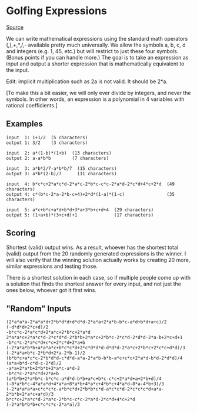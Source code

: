 # Golfing Expressions
[Source](https://codegolf.stackexchange.com/questions/223581/golfing-expressions)

We can write mathematical expressions using the standard math operators (,),+,*,/,- available pretty much universally. We allow the symbols a, b, c, d and integers (e.g. 1, 45, etc.) but will restrict to just these four symbols. (Bonus points if you can handle more.) The goal is to take an expression as input and output a shorter expression that is mathematically equivalent to the input.

Edit: implicit multiplication such as 2a is not valid. It should be 2*a.

[To make this a bit easier, we will only ever divide by integers, and never the symbols. In other words, an expression is a polynomial in 4 variables with rational coefficients.]

## Examples
```
input  1: 1+1/2  (5 characters)
output 1: 3/2    (3 characters)

input  2: a*(1-b)*(1+b)  (13 characters)
output 2: a-a*b*b        (7 characters)

input  3: a*b*2/7-a*b*b/7  (15 characters)
output 3: a*b*(2-b)/7      (11 characters)

input  4: b*c*c+2*a*c*d-2*a*c-2*b*c-c*c-2*a*d-2*c*d+4*c+2*d  (49 characters)
output 4: c*(b*c-2*a-2*b-c+4)+2*d*(1-a)*(1-c)                (35 characters)

input  5: a*c+b*c+a*d+b*d+3*a+3*b+c+d+4  (29 characters)
output 5: (1+a+b)*(3+c+d)+1              (17 characters)
```

## Scoring
Shortest (valid) output wins. As a result, whoever has the shortest total (valid) output from the 20 randomly generated expressions is the winner. I will also verify that the winning solution actually works by creating 20 more, similar expressions and testing those.

There is a shortest solution in each case, so if multiple people come up with a solution that finds the shortest answer for every input, and not just the ones below, whoever got it first wins.

## "Random" Inputs
```
(2*a*a*a-2*a*a*d+2*b*d*d+d*d*d-2*a*a+2*a*b-b*c-a*d+b*d+a+c)/2
(-d*d*d+2*c+d)/2
-b*c*c-2*a*c*d+2*a*c+2*b*c+2*a*d
2*a*a*c+2*a*c*d-2*c*d*d-2*b*b+2*a*c+2*b*c-2*c*d-2*d*d-2*a-b+2*c+d+1
-b*c*c-2*a*c*d+c*c+2*c*d+2*a+b
(-2*a*a*b*b+a*a*a*c+b*c*c*d+2*c*d*d*d-d*d*d-2*a*c+2*b*c+2*c*c+d*d)/3
(-2*a*a+b*c-2*b*d+2*a-2*b-1)/2
(b*b*c+a*c*c-2*b*d*d-c*d*d-a*a-2*a*b-b*b-a*c+c*c+2*a*d-b*d-2*d*d)/4
(a*a+b*d-c*d-c-2*d)/2
-a*a+2*a*b+2*b*b+2*a*c-a*d-2
-b*c*c-2*a*c*d+2*a+b
(a*b*b+2*a*b*c-b*c*c-a*d*d-b*b+a*c+b*c-c*c+2*a*d+a+2*b+d)/4
(-8*a*b*c-4*a*a*d+4*a*a+8*a*b+4*a*c+4*b*c+4*a*d-8*a-4*b+3)/3
(-2*a*a*a*a+c*c*c*c-a*b*c*d+2*b*b*c*d-a*c*c*d-2*c*c*c*d+a*a-2*b*b+2*a*c+a*d)/3
b*c*c+2*a*c*d-2*a*c-2*b*c-c*c-2*a*d-2*c*d+4*c+2*d
(-2*a*b*b*b+c*c*c*c-2*a*a)/3
```
